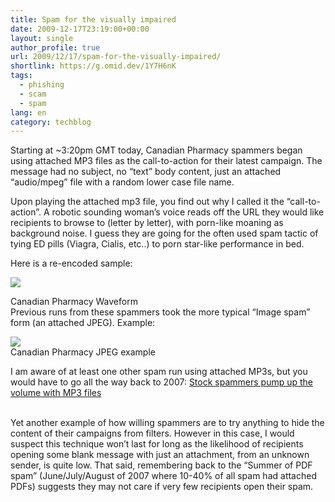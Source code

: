 ```yaml
---
title: Spam for the visually impaired
date: 2009-12-17T23:19:00+00:00
layout: single
author_profile: true
url: 2009/12/17/spam-for-the-visually-impaired/
shortlink: https://g.omid.dev/1Y7H6nK
tags:
  - phishing
  - scam
  - spam
lang: en
category: techblog
---
```

Starting at ~3:20pm GMT today, Canadian Pharmacy spammers began using attached MP3 files as the call-to-action for their latest campaign. The message had no subject, no “text” body content, just an attached “audio/mpeg” file with a random lower case file name.

Upon playing the attached mp3 file, you find out why I called it the “call-to-action”. A robotic sounding woman’s voice reads off the URL they would like recipients to browse to (letter by letter), with porn-like moaning as background noise. I guess they are going for the often used spam tactic of tying ED pills (Viagra, Cialis, etc..) to porn star-like performance in bed.

Here is a re-encoded sample:

<div>
  <a href="http://www.sophos.com/anz/audio/canpharm.mp3" imageanchor="1"><img border="0" src="http://2.bp.blogspot.com/_vaUVXcmC3OI/Syq0MqdX8PI/AAAAAAAAAY8/-Pcrw_KE7JM/s640/Canadian+Pharmacy+Waveform.png" /></a>
</div>

Canadian Pharmacy Waveform  
Previous runs from these spammers took the more typical “Image spam” form (an attached JPEG). Example:

<div>
  <a href="http://3.bp.blogspot.com/_vaUVXcmC3OI/Syq0RJeySxI/AAAAAAAAAZE/KzSlVCmX0tY/s1600-h/Canadian+Pharmacy+JPEG+example.png" imageanchor="1"><img border="0" src="http://3.bp.blogspot.com/_vaUVXcmC3OI/Syq0RJeySxI/AAAAAAAAAZE/KzSlVCmX0tY/s640/Canadian+Pharmacy+JPEG+example.png" /></a>
</div>

<div>
  <div>
    Canadian Pharmacy JPEG example
  </div>
</div>

I am aware of at least one other spam run using attached MP3s, but you would have to go all the way back to 2007: [Stock spammers pump up the volume with MP3 files](http://www.sophos.com/pressoffice/news/articles/2007/10/stock-mp3.html)

<div>
  <br />Yet another example of how willing spammers are to try anything to hide the content of their campaigns from filters. However in this case, I would suspect this technique won’t last for long as the likelihood of recipients opening some blank message with just an attachment, from an unknown sender, is quite low. That said, remembering back to the “Summer of PDF spam” (June/July/August of 2007 where 10-40% of all spam had attached PDFs) suggests they may not care if very few recipients open their spam.
</div>